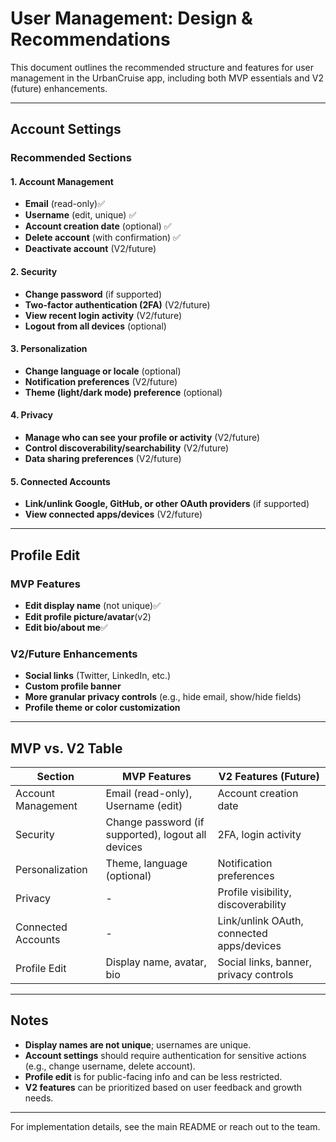 # User Management: Design & Recommendations

This document outlines the recommended structure and features for user management in the UrbanCruise app, including both MVP essentials and V2 (future) enhancements.

---

## Account Settings

### Recommended Sections

#### 1. Account Management

- **Email** (read-only)✅
- **Username** (edit, unique) ✅
- **Account creation date** (optional) ✅
- **Delete account** (with confirmation) ✅
- **Deactivate account** (V2/future)

#### 2. Security

- **Change password** (if supported)
- **Two-factor authentication (2FA)** (V2/future)
- **View recent login activity** (V2/future)
- **Logout from all devices** (optional)

#### 3. Personalization

- **Change language or locale** (optional)
- **Notification preferences** (V2/future)
- **Theme (light/dark mode) preference** (optional)

#### 4. Privacy

- **Manage who can see your profile or activity** (V2/future)
- **Control discoverability/searchability** (V2/future)
- **Data sharing preferences** (V2/future)

#### 5. Connected Accounts

- **Link/unlink Google, GitHub, or other OAuth providers** (if supported)
- **View connected apps/devices** (V2/future)

---

## Profile Edit

### MVP Features

- **Edit display name** (not unique)✅
- **Edit profile picture/avatar**(v2)
- **Edit bio/about me**✅

### V2/Future Enhancements

- **Social links** (Twitter, LinkedIn, etc.)
- **Custom profile banner**
- **More granular privacy controls** (e.g., hide email, show/hide fields)
- **Profile theme or color customization**

---

## MVP vs. V2 Table

| Section            | MVP Features                                       | V2 Features (Future)                      |
| ------------------ | -------------------------------------------------- | ----------------------------------------- |
| Account Management | Email (read-only), Username (edit)                 | Account creation date                     |
| Security           | Change password (if supported), logout all devices | 2FA, login activity                       |
| Personalization    | Theme, language (optional)                         | Notification preferences                  |
| Privacy            | -                                                  | Profile visibility, discoverability       |
| Connected Accounts | -                                                  | Link/unlink OAuth, connected apps/devices |
| Profile Edit       | Display name, avatar, bio                          | Social links, banner, privacy controls    |

---

## Notes

- **Display names are not unique**; usernames are unique.
- **Account settings** should require authentication for sensitive actions (e.g., change username, delete account).
- **Profile edit** is for public-facing info and can be less restricted.
- **V2 features** can be prioritized based on user feedback and growth needs.

---

For implementation details, see the main README or reach out to the team.
